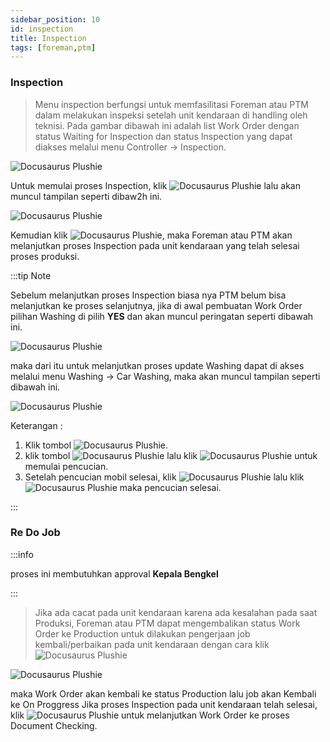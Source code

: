 ```yaml
---
sidebar_position: 10
id: inspection
title: Inspection
tags: [foreman,ptm]
---
```


### **Inspection**

> Menu inspection berfungsi untuk memfasilitasi Foreman atau PTM dalam melakukan inspeksi setelah unit kendaraan di handling oleh teknisi. Pada gambar dibawah ini adalah list Work Order dengan status Waiting for Inspection dan status Inspection yang dapat diakses melalui menu Controller -> Inspection.

![Docusaurus Plushie](/img/general-repair/inspection/1.png)

Untuk memulai proses Inspection, klik ![Docusaurus Plushie](/img/general-repair/inspection/tigatitik.png) lalu akan muncul tampilan seperti dibaw2h ini.

![Docusaurus Plushie](/img/general-repair/inspection/2.png)

Kemudian klik ![Docusaurus Plushie](/img/general-repair/inspection/on.png), maka Foreman atau PTM akan melanjutkan proses Inspection pada unit kendaraan yang telah selesai proses produksi.

:::tip Note

Sebelum melanjutkan proses Inspection biasa nya PTM belum bisa melanjutkan ke proses selanjutnya, jika di awal pembuatan Work Order pilihan Washing di pilih **YES** dan akan muncul peringatan seperti dibawah ini.

![Docusaurus Plushie](/img/general-repair/inspection/3.png)

maka dari itu untuk melanjutkan proses update Washing dapat di akses melalui menu Washing -> Car Washing, maka akan muncul tampilan seperti dibawah ini.

![Docusaurus Plushie](/img/general-repair/inspection/4.png)

Keterangan :
1. Klik tombol ![Docusaurus Plushie](/img/general-repair/inspection/tigatitik.png).
2. klik tombol ![Docusaurus Plushie](/img/general-repair/inspection/on.png) lalu klik ![Docusaurus Plushie](/img/general-repair/inspection/yes.png) untuk memulai pencucian.
3. Setelah pencucian mobil selesai, klik ![Docusaurus Plushie](/img/general-repair/inspection/off.png) lalu klik ![Docusaurus Plushie](/img/general-repair/inspection/yes.png) maka pencucian selesai.

:::

### **Re Do Job**

:::info

proses ini membutuhkan approval **Kepala Bengkel**

:::

> Jika ada cacat pada unit kendaraan karena ada kesalahan pada saat Produksi, Foreman atau PTM dapat mengembalikan status Work Order ke Production untuk dilakukan pengerjaan job kembali/perbaikan pada unit kendaraan dengan cara klik ![Docusaurus Plushie](/img/general-repair/inspection/redo.png)

![Docusaurus Plushie](/img/general-repair/inspection/5.png)

maka Work Order akan kembali ke status Production lalu job akan Kembali ke On Proggress Jika proses Inspection pada unit kendaraan telah selesai,  klik ![Docusaurus Plushie](/img/general-repair/inspection/off.png) untuk melanjutkan Work Order ke proses Document Checking.